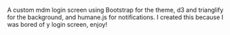 A custom mdm login screen using Bootstrap for the theme, d3 and trianglify for the background, and humane.js for notifications.
I created this because I was bored of y login screen, enjoy!